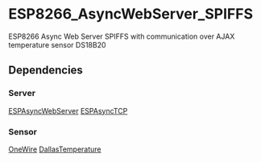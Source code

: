 # ESP8266_AsyncWebServer_SPIFFS
ESP8266 Async Web Server SPIFFS with communication over AJAX 
temperature sensor DS18B20

## Dependencies
### Server
<a href="https://github.com/me-no-dev/ESPAsyncWebServer">ESPAsyncWebServer</a>
<a href="https://github.com/me-no-dev/ESPAsyncTCP.git">ESPAsyncTCP</a>
### Sensor
<a href="https://github.com/PaulStoffregen/OneWire">OneWire</a>
<a href="https://github.com/milesburton/Arduino-Temperature-Control-Library">DallasTemperature</a>
